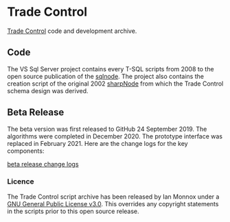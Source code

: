# Trade Control

[Trade Control](https://github.com/tradecontrol) code and development archive. 

## Code

The VS Sql Server project contains every T-SQL scripts from 2008 to the open source publication of the [sqlnode](https://github.com/tradecontrol/sqlnode). The project also contains the creation script of the original 2002 [sharpNode](src\scripts\sharpNode\sharp_node_2002_03.sql) from which the Trade Control schema design was derived.

## Beta Release

The beta version was first released to GitHub 24 September 2019. The algorithms were completed in December 2020. The prototype interface was replaced in February 2021. Here are the change logs for the key components:

[beta release change logs](changelogs.md)
 
### Licence

The Trade Control script archive has been released by Ian Monnox under a [GNU General Public License v3.0](https://www.gnu.org/licenses/gpl-3.0.en.html). This overrides any copyright statements in the scripts prior to this open source release.


